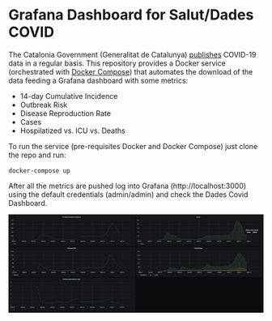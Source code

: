 # Grafana Dashboard for Salut/Dades COVID

The Catalonia Government (Generalitat de Catalunya) [publishes](https://dadescovid.cat) COVID-19 data in a regular basis. This repository provides a Docker service (orchestrated with [Docker Compose](https://docs.docker.com/compose/)) that automates the download of the data feeding a Grafana dashboard with some metrics:

* 14-day Cumulative Incidence
* Outbreak Risk
* Disease Reproduction Rate
* Cases
* Hospilatized vs. ICU vs. Deaths

To run the service (pre-requisites Docker and Docker Compose) just clone the repo and run:
```
docker-compose up
```

After all the metrics are pushed log into Grafana (http://localhost:3000) using the default credentials (admin/admin) and check the Dades Covid Dashboard.

![Dades Covid Dashboard](https://github.com/julianvilas/dades-covid/blob/master/dashboard.jpg?raw=true)
